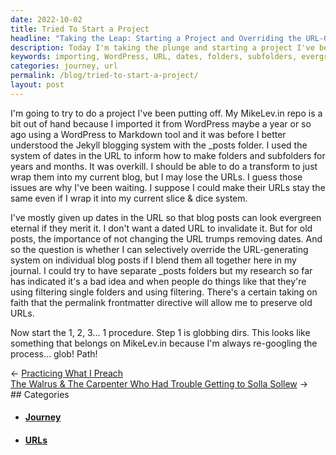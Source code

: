 ```yaml
---
date: 2022-10-02
title: Tried To Start a Project
headline: "Taking the Leap: Starting a Project and Overriding the URL-Generating System"
description: Today I'm taking the plunge and starting a project I've been putting off - importing my MikeLev.in repo from WordPress. I'm considering giving up dates in the URLs so that blog posts look evergreen, but I'm wondering if I can selectively override the URL-generating system for individual blog posts. Join me as I take this journey and find out what happens next!
keywords: importing, WordPress, URL, dates, folders, subfolders, evergreen, selectively override, project, journey, MikeLev.in, repo, blog posts
categories: journey, url
permalink: /blog/tried-to-start-a-project/
layout: post
---
```



I'm going to try to do a project I've been putting off. My MikeLev.in repo is a
bit out of hand because I imported it from WordPress maybe a year or so ago
using a WordPress to Markdown tool and it was before I better understood the
Jekyll blogging system with the \_posts folder. I used the system of dates in
the URL to inform how to make folders and subfolders for years and months. It
was overkill. I should be able to do a transform to just wrap them into my
current blog, but I may lose the URLs. I guess those issues are why I've been
waiting. I suppose I could make their URLs stay the same even if I wrap it into
my current slice & dice system.

I've mostly given up dates in the URL so that blog posts can look evergreen
eternal if they merit it. I don't want a dated URL to invalidate it. But for
old posts, the importance of not changing the URL trumps removing dates. And so
the question is whether I can selectively override the URL-generating system on
individual blog posts if I blend them all together here in my journal. I could
try to have separate \_posts folders but my research so far has indicated it's
a bad idea and when people do things like that they're using filtering single
folders and using filtering. There's a certain taking on faith that the
permalink frontmatter directive will allow me to preserve old URLs.

Now start the 1, 2, 3... 1 procedure. Step 1 is globbing dirs. This looks like
something that belongs on MikeLev.in because I'm always re-googling the
process... glob! Path!


<div class="post-nav"><div class="post-nav-prev"><span class="arrow">&larr;&nbsp;</span><a href="practicing-what-i-preach">Practicing What I Preach</a></div><div class="post-nav-next"><a href="the-walrus-the-carpenter-who-had-trouble-getting-to-solla-sollew">The Walrus & The Carpenter Who Had Trouble Getting to Solla Sollew</a><span class="arrow">&nbsp;&rarr;</span></div></div>
## Categories

<ul>
<li><h4><a href='/journey/'>Journey</a></h4></li>
<li><h4><a href='/url/'>URLs</a></h4></li></ul>